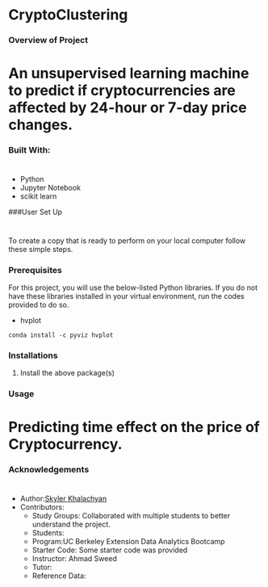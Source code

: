 # CryptoClustering

### Overview of Project
# An unsupervised learning machine to predict if cryptocurrencies are affected by 24-hour or 7-day price changes. 

### Built With:
#
* Python
* Jupyter Notebook 
* scikit learn


###User Set Up
#
To create a copy that is ready to perform on your local computer follow these simple steps. 

### Prerequisites
For this project, you will use the below-listed Python libraries. If you do not have these libraries installed in your virtual environment, run the codes provided to do so. 
* hvplot
```
conda install -c pyviz hvplot
```
### Installations
1. Install the above package(s)
### Usage
# Predicting time effect on the price of Cryptocurrency.
 
### Acknowledgements
#
* Author:[Skyler Khalachyan]( https://github.com/SkylerKhalachyan)
* Contributors:
     - Study Groups: Collaborated with multiple students to better understand the project.
     - Students:
     - Program:UC Berkeley Extension Data Analytics Bootcamp 
     - Starter Code:  Some starter code was provided
     - Instructor: Ahmad Sweed 
     - Tutor:
     - Reference Data:

